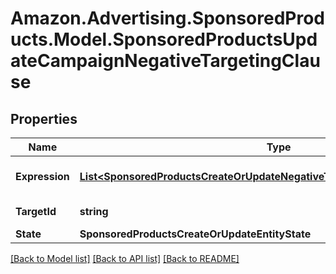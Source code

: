 # Amazon.Advertising.SponsoredProducts.Model.SponsoredProductsUpdateCampaignNegativeTargetingClause

## Properties

Name | Type | Description | Notes
------------ | ------------- | ------------- | -------------
**Expression** | [**List&lt;SponsoredProductsCreateOrUpdateNegativeTargetingExpressionPredicate&gt;**](SponsoredProductsCreateOrUpdateNegativeTargetingExpressionPredicate.md) | The NegativeTargeting expression. | [optional] 
**TargetId** | **string** | The target identifier | 
**State** | **SponsoredProductsCreateOrUpdateEntityState** |  | [optional] 

[[Back to Model list]](../README.md#documentation-for-models) [[Back to API list]](../README.md#documentation-for-api-endpoints) [[Back to README]](../README.md)

